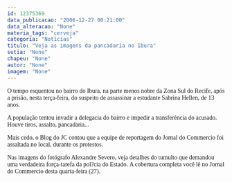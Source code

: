 ```yaml
---
id: 12375369
data_publicacao: "2006-12-27 00:21:00"
data_alteracao: "None"
materia_tags: "cerveja"
categoria: "Notícias"
titulo: "Veja as imagens da pancadaria no Ibura"
sutia: "None"
chapeu: "None"
autor: "None"
imagem: "None"
---
```

<p><P><FONT face=Verdana>O tempo esquentou no bairro do Ibura, na parte menos nobre da Zona Sul do Recife, após a prisão, nesta terça-feira,&nbsp;do suspeito de assassinar a estudante Sabrina Hellen, de 13 anos.</FONT></P></p>
<p><P><FONT face=Verdana>A população tentou invadir a delegacia do bairro e impedir a transferência do acusado. Houve tiros, assalto, pancadaria...</FONT></P></p>
<p><P><FONT face=Verdana>Mais cedo, o Blog do JC contou que a equipe de reportagem do Jornal do Commercio&nbsp;foi assaltada no local, durante os protestos. </FONT></P></p>
<p><P><FONT face=Verdana>Nas imagens do fotógrafo Alexandre Severo, veja detalhes do tumulto que demandou uma verdadeira força-tarefa da&nbsp;pol?cia do Estado.&nbsp;A cobertura completa você lê no Jornal do Commercio desta quarta-feira (27).</FONT></P> </p>
